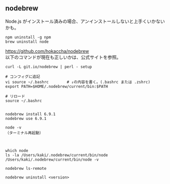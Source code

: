 ## nodebrew
Node.js がインストール済みの場合、アンインストールしないと上手くいかないかも。
```
npm uninstall -g npm
brew uninstall node
```

https://github.com/hokaccha/nodebrew  
以下のコマンドが現在も正しいかは、公式サイトを参照。
```
curl -L git.io/nodebrew | perl - setup

# コンフィグに追記
vi source ~/.bashrc        # ↓の内容を書く。(.bashrc または .zshrc)
export PATH=$HOME/.nodebrew/current/bin:$PATH

# リロード
source ~/.bashrc


nodebrew install 6.9.1
nodebrew use 6.9.1

node -v
（ターミナル再起動）



which node
ls -la /Users/kaki/.nodebrew/current/bin/node
/Users/kaki/.nodebrew/current/bin/node -v
```

```
nodebrew ls-remote

nodebrew uninstall <version>
```
